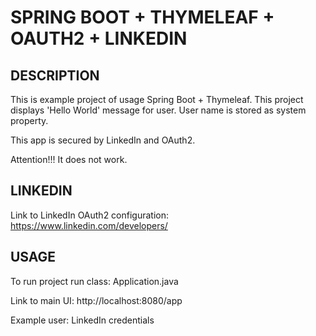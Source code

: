 SPRING BOOT + THYMELEAF + OAUTH2 + LINKEDIN
===========================================


DESCRIPTION
-----------

This is example project of usage Spring Boot + Thymeleaf.
This project displays 'Hello World' message for user.
User name is stored as system property.

This app is secured by LinkedIn and OAuth2.

Attention!!!
It does not work.


LINKEDIN
------

Link to LinkedIn OAuth2 configuration:
https://www.linkedin.com/developers/
  

USAGE
-----

To run project run class: 
Application.java

Link to main UI:
http://localhost:8080/app

Example user:
LinkedIn credentials